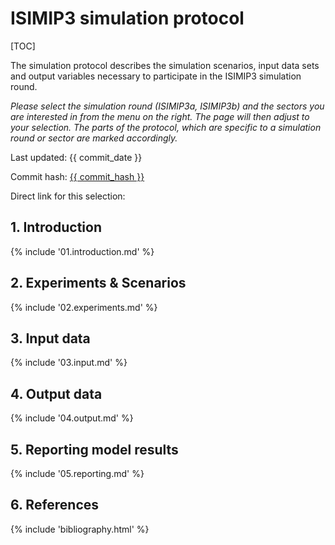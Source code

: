 # ISIMIP3 simulation protocol

<div data-component="config"></div>

[TOC]

<p class="d-print-none">
    The simulation protocol describes the simulation scenarios, input data sets and output variables necessary to participate in the ISIMIP3 simulation round.
</p>

<p class="d-print-none">
    <i>
        Please select the simulation round (ISIMIP3a, ISIMIP3b) and the sectors you are interested in from the menu on the right. The page will then adjust to your selection. The parts of the protocol, which are specific to a simulation round or sector are marked accordingly.
    </i>
</p>

<div class="d-none d-print-block mb-3" data-component="title"></div>

Last updated: {{ commit_date }}

Commit hash: <a href="{{ commit_url }}">{{ commit_hash }}</a>

Direct link for this selection: <span data-component="link"></span>

## 1. Introduction

{% include '01.introduction.md' %}

## 2. Experiments & Scenarios

{% include '02.experiments.md' %}

## 3. Input data

{% include '03.input.md' %}

## 4. Output data

{% include '04.output.md' %}

## 5. Reporting model results

{% include '05.reporting.md' %}

## 6. References

{% include 'bibliography.html' %}
